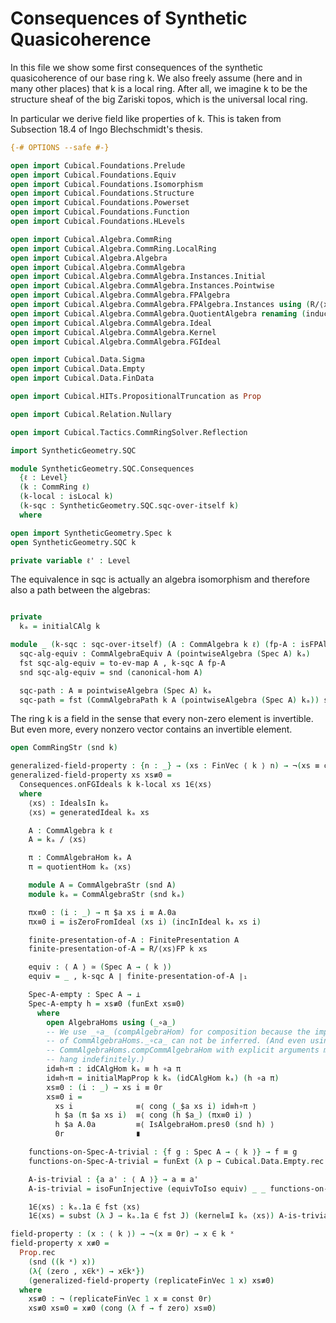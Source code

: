 Consequences of Synthetic Quasicoherence
========================================

In this file we show some first consequences of the synthetic quasicoherence
of our base ring k.
We also freely assume (here and in many other places) that k is a local ring.
After all, we imagine k to be the structure sheaf of the big Zariski topos,
which is the universal local ring.

In particular we derive field like properties of k.
This is taken from Subsection 18.4 of Ingo Blechschmidt's thesis.

```agda
{-# OPTIONS --safe #-}

open import Cubical.Foundations.Prelude
open import Cubical.Foundations.Equiv
open import Cubical.Foundations.Isomorphism
open import Cubical.Foundations.Structure
open import Cubical.Foundations.Powerset
open import Cubical.Foundations.Function
open import Cubical.Foundations.HLevels

open import Cubical.Algebra.CommRing
open import Cubical.Algebra.CommRing.LocalRing
open import Cubical.Algebra.Algebra
open import Cubical.Algebra.CommAlgebra
open import Cubical.Algebra.CommAlgebra.Instances.Initial
open import Cubical.Algebra.CommAlgebra.Instances.Pointwise
open import Cubical.Algebra.CommAlgebra.FPAlgebra
open import Cubical.Algebra.CommAlgebra.FPAlgebra.Instances using (R/⟨xs⟩FP)
open import Cubical.Algebra.CommAlgebra.QuotientAlgebra renaming (inducedHom to quotientInducedHom)
open import Cubical.Algebra.CommAlgebra.Ideal
open import Cubical.Algebra.CommAlgebra.Kernel
open import Cubical.Algebra.CommAlgebra.FGIdeal

open import Cubical.Data.Sigma
open import Cubical.Data.Empty
open import Cubical.Data.FinData

open import Cubical.HITs.PropositionalTruncation as Prop

open import Cubical.Relation.Nullary

open import Cubical.Tactics.CommRingSolver.Reflection

import SyntheticGeometry.SQC

module SyntheticGeometry.SQC.Consequences
  {ℓ : Level}
  (k : CommRing ℓ)
  (k-local : isLocal k)
  (k-sqc : SyntheticGeometry.SQC.sqc-over-itself k)
  where

open import SyntheticGeometry.Spec k
open SyntheticGeometry.SQC k

private variable ℓ' : Level
```


The equivalence in sqc is actually an algebra isomorphism and therefore also
a path between the algebras:

```agda

private
  kₐ = initialCAlg k

module _ (k-sqc : sqc-over-itself) (A : CommAlgebra k ℓ) (fp-A : isFPAlgebra A) where
  sqc-alg-equiv : CommAlgebraEquiv A (pointwiseAlgebra (Spec A) kₐ)
  fst sqc-alg-equiv = to-ev-map A , k-sqc A fp-A
  snd sqc-alg-equiv = snd (canonical-hom A)

  sqc-path : A ≡ pointwiseAlgebra (Spec A) kₐ
  sqc-path = fst (CommAlgebraPath k A (pointwiseAlgebra (Spec A) kₐ)) sqc-alg-equiv

```

The ring k is a field in the sense that every non-zero element is invertible.
But even more, every nonzero vector contains an invertible element.

```agda
open CommRingStr (snd k)

generalized-field-property : {n : _} → (xs : FinVec ⟨ k ⟩ n) → ¬(xs ≡ const 0r) → ∃[ i ∈ _ ] xs i ∈ k ˣ
generalized-field-property xs xs≢0 =
  Consequences.onFGIdeals k k-local xs 1∈⟨xs⟩
  where
    ⟨xs⟩ : IdealsIn kₐ
    ⟨xs⟩ = generatedIdeal kₐ xs

    A : CommAlgebra k ℓ
    A = kₐ / ⟨xs⟩

    π : CommAlgebraHom kₐ A
    π = quotientHom kₐ ⟨xs⟩

    module A = CommAlgebraStr (snd A)
    module kₐ = CommAlgebraStr (snd kₐ)

    πx≡0 : (i : _) → π $a xs i ≡ A.0a
    πx≡0 i = isZeroFromIdeal (xs i) (incInIdeal kₐ xs i)

    finite-presentation-of-A : FinitePresentation A
    finite-presentation-of-A = R/⟨xs⟩FP k xs

    equiv : ⟨ A ⟩ ≃ (Spec A → ⟨ k ⟩)
    equiv = _ , k-sqc A ∣ finite-presentation-of-A ∣₁

    Spec-A-empty : Spec A → ⊥
    Spec-A-empty h = xs≢0 (funExt xs≡0)
      where
        open AlgebraHoms using (_∘a_)
        -- We use _∘a_ (compAlgebraHom) for composition because the implicit arguments
        -- of CommAlgebraHoms._∘ca_ can not be inferred. (And even using
        -- CommAlgebraHoms.compCommAlgebraHom with explicit arguments makes type checking
        -- hang indefinitely.)
        id≡h∘π : idCAlgHom kₐ ≡ h ∘a π
        id≡h∘π = initialMapProp k kₐ (idCAlgHom kₐ) (h ∘a π)
        xs≡0 : (i : _) → xs i ≡ 0r
        xs≡0 i =
          xs i              ≡⟨ cong (_$a xs i) id≡h∘π ⟩
          h $a (π $a xs i)  ≡⟨ cong (h $a_) (πx≡0 i) ⟩
          h $a A.0a         ≡⟨ IsAlgebraHom.pres0 (snd h) ⟩
          0r                ∎

    functions-on-Spec-A-trivial : {f g : Spec A → ⟨ k ⟩} → f ≡ g
    functions-on-Spec-A-trivial = funExt (λ p → Cubical.Data.Empty.rec (Spec-A-empty p))

    A-is-trivial : {a a' : ⟨ A ⟩} → a ≡ a'
    A-is-trivial = isoFunInjective (equivToIso equiv) _ _ functions-on-Spec-A-trivial

    1∈⟨xs⟩ : kₐ.1a ∈ fst ⟨xs⟩
    1∈⟨xs⟩ = subst (λ J → kₐ.1a ∈ fst J) (kernel≡I kₐ ⟨xs⟩) A-is-trivial

field-property : (x : ⟨ k ⟩) → ¬(x ≡ 0r) → x ∈ k ˣ
field-property x x≢0 =
  Prop.rec
    (snd ((k ˣ) x))
    (λ{ (zero , x∈kˣ) → x∈kˣ})
    (generalized-field-property (replicateFinVec 1 x) xs≢0)
  where
    xs≢0 : ¬ (replicateFinVec 1 x ≡ const 0r)
    xs≢0 xs≡0 = x≢0 (cong (λ f → f zero) xs≡0)

```

